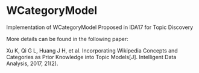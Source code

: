 # WCategoryModel
Implementation of WCategoryModel Proposed in IDA17 for Topic Discovery

More details can be found in the following paper:

Xu K, Qi G L, Huang J H, et al. Incorporating Wikipedia Concepts and Categories as Prior Knowledge into Topic Models[J]. Intelligent Data Analysis, 2017, 21(2).
